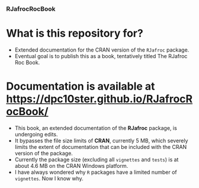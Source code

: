 ### RJafrocRocBook

# What is this repository for? #
* Extended documentation for the CRAN version of the `RJafroc` package. 
* Eventual goal is to publish this as a book, tentatively titled The RJafroc Roc Book.

# Documentation is available at https://dpc10ster.github.io/RJafrocRocBook/ #
* This book, an extended documentation of the __RJafroc__ package, is undergoing edits. 
* It bypasses the file size limits of __CRAN__, currently 5 MB, which severely limits the extent of  documentation that can be included with the CRAN version of the package.
* Currently the package size (excluding all `vignettes` and `tests`) is at about 4.6 MB on the CRAN Windows platform.
* I have always wondered why `R` packages have a limited number of `vignettes`. Now I know why.

